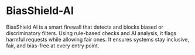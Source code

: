 # BiasShield-AI
BiasShield AI is a smart firewall that detects and blocks biased or discriminatory filters. Using rule-based checks and AI analysis, it flags harmful requests while allowing fair ones. It ensures systems stay inclusive, fair, and bias-free at every entry point.
